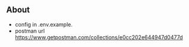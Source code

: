 ## About

- config in .env.example.
- postman url https://www.getpostman.com/collections/e0cc202e644947d0477d